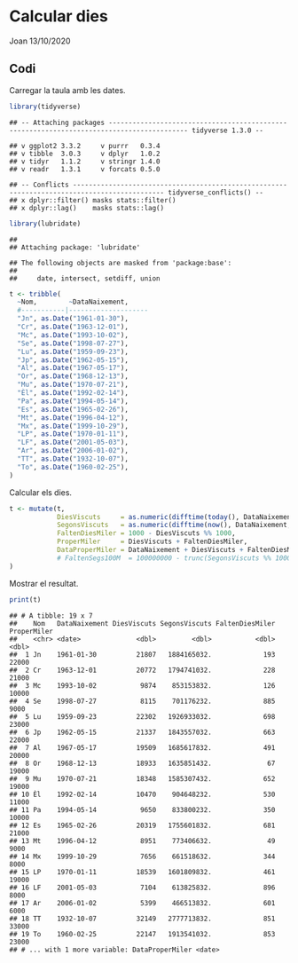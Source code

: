 Calcular dies
================
Joan
13/10/2020

## Codi

Carregar la taula amb les dates.

``` r
library(tidyverse)
```

    ## -- Attaching packages ------------------------------------------------------------------------------------------ tidyverse 1.3.0 --

    ## v ggplot2 3.3.2     v purrr   0.3.4
    ## v tibble  3.0.3     v dplyr   1.0.2
    ## v tidyr   1.1.2     v stringr 1.4.0
    ## v readr   1.3.1     v forcats 0.5.0

    ## -- Conflicts --------------------------------------------------------------------------------------------- tidyverse_conflicts() --
    ## x dplyr::filter() masks stats::filter()
    ## x dplyr::lag()    masks stats::lag()

``` r
library(lubridate)
```

    ## 
    ## Attaching package: 'lubridate'

    ## The following objects are masked from 'package:base':
    ## 
    ##     date, intersect, setdiff, union

``` r
t <- tribble(
  ~Nom,        ~DataNaixement,
  #-----------|--------------------
  "Jn", as.Date("1961-01-30"),
  "Cr", as.Date("1963-12-01"),
  "Mc", as.Date("1993-10-02"),
  "Se", as.Date("1998-07-27"),
  "Lu", as.Date("1959-09-23"),
  "Jp", as.Date("1962-05-15"),
  "Al", as.Date("1967-05-17"),
  "Or", as.Date("1968-12-13"),
  "Mu", as.Date("1970-07-21"),
  "Èl", as.Date("1992-02-14"),
  "Pa", as.Date("1994-05-14"),
  "Es", as.Date("1965-02-26"),
  "Mt", as.Date("1996-04-12"),
  "Mx", as.Date("1999-10-29"),
  "LP", as.Date("1970-01-11"),
  "LF", as.Date("2001-05-03"),
  "Ar", as.Date("2006-01-02"),
  "TT", as.Date("1932-10-07"),
  "To", as.Date("1960-02-25"),
)
```

Calcular els dies.

``` r
t <- mutate(t,
            DiesViscuts     = as.numeric(difftime(today(), DataNaixement, units = "days")),
            SegonsViscuts   = as.numeric(difftime(now(), DataNaixement, units = "secs")),
            FaltenDiesMiler = 1000 - DiesViscuts %% 1000,
            ProperMiler     = DiesViscuts + FaltenDiesMiler,
            DataProperMiler = DataNaixement + DiesViscuts + FaltenDiesMiler
            # FaltenSegs100M  = 100000000 - trunc(SegonsViscuts %% 100000000)
)
```

Mostrar el resultat.

``` r
print(t)
```

    ## # A tibble: 19 x 7
    ##    Nom   DataNaixement DiesViscuts SegonsViscuts FaltenDiesMiler ProperMiler
    ##    <chr> <date>              <dbl>         <dbl>           <dbl>       <dbl>
    ##  1 Jn    1961-01-30          21807   1884165032.             193       22000
    ##  2 Cr    1963-12-01          20772   1794741032.             228       21000
    ##  3 Mc    1993-10-02           9874    853153832.             126       10000
    ##  4 Se    1998-07-27           8115    701176232.             885        9000
    ##  5 Lu    1959-09-23          22302   1926933032.             698       23000
    ##  6 Jp    1962-05-15          21337   1843557032.             663       22000
    ##  7 Al    1967-05-17          19509   1685617832.             491       20000
    ##  8 Or    1968-12-13          18933   1635851432.              67       19000
    ##  9 Mu    1970-07-21          18348   1585307432.             652       19000
    ## 10 Èl    1992-02-14          10470    904648232.             530       11000
    ## 11 Pa    1994-05-14           9650    833800232.             350       10000
    ## 12 Es    1965-02-26          20319   1755601832.             681       21000
    ## 13 Mt    1996-04-12           8951    773406632.              49        9000
    ## 14 Mx    1999-10-29           7656    661518632.             344        8000
    ## 15 LP    1970-01-11          18539   1601809832.             461       19000
    ## 16 LF    2001-05-03           7104    613825832.             896        8000
    ## 17 Ar    2006-01-02           5399    466513832.             601        6000
    ## 18 TT    1932-10-07          32149   2777713832.             851       33000
    ## 19 To    1960-02-25          22147   1913541032.             853       23000
    ## # ... with 1 more variable: DataProperMiler <date>
